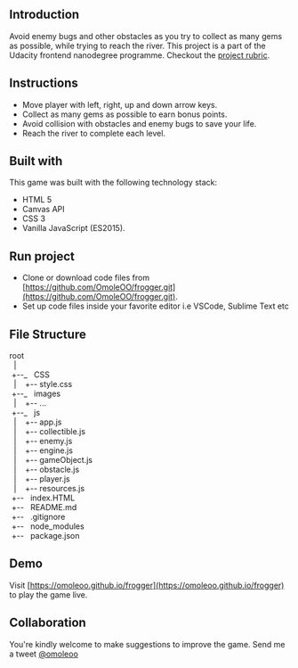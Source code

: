 
## Introduction

Avoid enemy bugs and other obstacles as you try to collect as many gems as possible, while trying to reach the river.
This project is a part of the Udacity frontend nanodegree programme. Checkout the [project rubric](https://review.udacity.com/#!/projects/2696458597/rubric).


## Instructions

- Move player with left, right, up and down arrow keys.
- Collect as many gems as possible to earn bonus points.
- Avoid collision with obstacles and enemy bugs to save your life.
- Reach the river to complete each level.


## Built with

This game was built with the following technology stack:
- HTML 5
- Canvas API
- CSS 3
- Vanilla JavaScript (ES2015).


## Run project

- Clone or download code files from [https://github.com/OmoleOO/frogger.git](https://github.com/OmoleOO/frogger.git).
- Set up code files inside your favorite editor i.e VSCode, Sublime Text etc

## File Structure
root<br>
&nbsp;&nbsp;|<br>
&nbsp;+--_ &nbsp; CSS <br>
&nbsp;&nbsp;|  &nbsp;&nbsp; +-- style.css <br>
&nbsp;+--_ &nbsp; images <br>
&nbsp;&nbsp;| &nbsp;&nbsp; +-- ...<br>
&nbsp;+--_ &nbsp; js <br>
&nbsp;&nbsp;| &nbsp;&nbsp; +-- app.js <br>
&nbsp;&nbsp;| &nbsp;&nbsp; +-- collectible.js <br>
&nbsp;&nbsp;| &nbsp;&nbsp; +-- enemy.js <br>
&nbsp;&nbsp;| &nbsp;&nbsp; +-- engine.js <br>
&nbsp;&nbsp;| &nbsp;&nbsp; +-- gameObject.js <br>
&nbsp;&nbsp;| &nbsp;&nbsp; +-- obstacle.js <br>
&nbsp;&nbsp;| &nbsp;&nbsp; +-- player.js <br>
&nbsp;&nbsp;| &nbsp;&nbsp; +-- resources.js <br>
&nbsp;+-- &nbsp; index.HTML <br>
&nbsp;+-- &nbsp; README.md <br>
&nbsp;+-- &nbsp; .gitignore <br>
&nbsp;+-- &nbsp; node_modules <br>
&nbsp;+-- &nbsp; package.json <br>

## Demo
Visit [https://omoleoo.github.io/frogger](https://omoleoo.github.io/frogger) to play the game live.


## Collaboration

You're kindly welcome to make suggestions to improve the game. Send me a tweet [@omoleoo](https://twitter.com/omoleoo)
